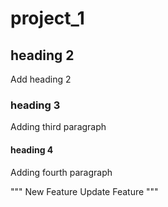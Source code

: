 # project_1

## heading 2
Add heading 2

### heading 3
Adding third paragraph

#### heading 4
Adding fourth paragraph

"""
    New Feature
    Update Feature
"""
